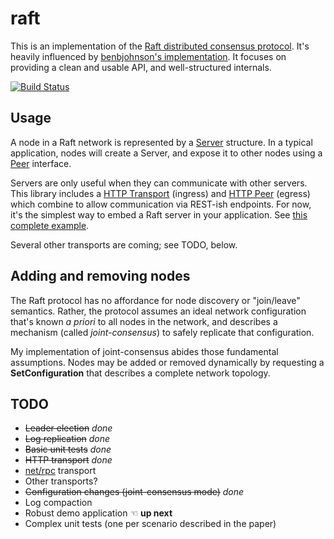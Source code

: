 # raft

This is an implementation of the [Raft distributed consensus protocol][paper].
It's heavily influenced by [benbjohnson's implementation][goraft].
It focuses on providing a clean and usable API, and well-structured internals.

[![Build Status][buildimg]][buildurl]

[paper]: https://ramcloud.stanford.edu/wiki/download/attachments/11370504/raft.pdf
[goraft]: https://github.com/benbjohnson/go-raft
[buildimg]: https://secure.travis-ci.org/peterbourgon/raft.png
[buildurl]: http://www.travis-ci.org/peterbourgon/raft

## Usage

A node in a Raft network is represented by a [Server][server] structure. In a
typical application, nodes will create a Server, and expose it to other nodes
using a [Peer][peer] interface.

[server]: http://godoc.org/github.com/peterbourgon/raft#Server
[peer]: http://godoc.org/github.com/peterbourgon/raft#Peer

Servers are only useful when they can communicate with other servers. This
library includes a [HTTP Transport][httpt] (ingress) and [HTTP Peer][httpp]
(egress) which combine to allow communication via REST-ish endpoints. For now,
it's the simplest way to embed a Raft server in your application. See [this
complete example][example-http].

[httpt]: http://godoc.org/github.com/peterbourgon/raft#HTTPTransport
[httpp]: http://godoc.org/github.com/peterbourgon/raft#NewHTTPPeer
[example-http]: http://godoc.org/github.com/peterbourgon/raft#_example_NewServer--HTTP

Several other transports are coming; see TODO, below.


## Adding and removing nodes

The Raft protocol has no affordance for node discovery or "join/leave"
semantics. Rather, the protocol assumes an ideal network configuration that's
known _a priori_ to all nodes in the network, and describes a mechanism (called
_joint-consensus_) to safely replicate that configuration.

My implementation of joint-consensus abides those fundamental assumptions. Nodes
may be added or removed dynamically by requesting a **SetConfiguration** that
describes a complete network topology.


## TODO

* ~~Leader election~~ _done_
* ~~Log replication~~ _done_
* ~~Basic unit tests~~ _done_
* ~~HTTP transport~~ _done_
* [net/rpc][netrpc] transport
* Other transports?
* ~~Configuration changes (joint-consensus mode)~~ _done_
* Log compaction
* Robust demo application ☜ **up next**
* Complex unit tests (one per scenario described in the paper)

[netrpc]: http://golang.org/pkg/net/rpc

